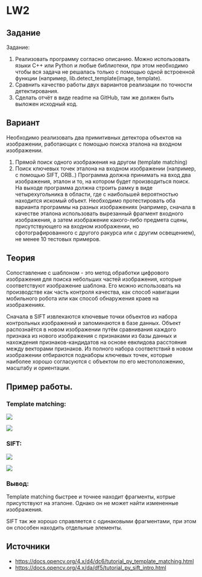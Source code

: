 # LW2

## Задание
Задание:
1. Реализовать программу согласно описанию. Можно использовать языки
C++ или Python и любые библиотеки, при этом необходимо чтобы вся
задача не решалась только с помощью одной встроенной функции
(например, lib.detect_template(image, template).
2. Сравнить качество работы двух вариантов реализации по точности
детектирования.
3. Сделать отчёт в виде readme на GitHub, там же должен быть выложен
исходный код.


## Вариант 

Необходимо реализовать два примитивных детектора объектов на
изображении, работающих с помощью поиска эталона на входном
изображении.
1. Прямой поиск одного изображения на другом (template matching)
2. Поиск ключевых точек эталона на входном изображении (например, с
помощью SIFT, ORB..)
Программа должна принимать на вход два изображения, эталон и то, на
котором будет производиться поиск. На выходе программа должна строить
рамку в виде четырехугольника в области, где с наибольшей вероятностью
находится искомый объект. Необходимо протестировать оба варианта
программы на разных изображениях (например, сначала в качестве эталона
использовать вырезанный фрагмент входного изображения, а затем
изображение какого-либо предмета сцены, присутствующего на входном
изображении, но сфотографированного с другого ракурса или с другим
освещением), не менее 10 тестовых примеров.
## Теория
Сопоставление с шаблоном - это метод обработки цифрового изображения для поиска небольших 
частей изображения, которые соответствуют изображение шаблона. Его можно использовать на производстве как часть контроля качества, как способ навигации мобильного робота или как способ обнаружения краев на изображениях.

Сначала в SIFT извлекаются ключевые точки объектов из набора контрольных изображений и запоминаются в базе данных. 
Объект распознаётся в новом изображении путём сравнивания каждого признака из нового изображения с признаками из базы данных и нахождения признаков-кандидатов на основе евклидова расстояния между векторами признаков. 
Из полного набора соответствий в новом изображении отбираются поднаборы ключевых точек, которые наиболее хорошо согласуются с объектом по его местоположению, масштабу и ориентации. 

## Пример работы.
### Template matching:

![](screenshots/temp_ez.png)

![](screenshots/temp_hard.png)

### SIFT:

![](screenshots/sift_ez.png)

![](screenshots/sift_hard.png)

### Вывод:

Template matching быстрее и точнее находит фрагменты, котрые присутствуют на эталоне. 
Однако он не может найти измененные изображения.

SIFT так же хорошо справляется с одинаковыми фрагментами, при этом он способен находить отдельные элементы.

## Источники
- https://docs.opencv.org/4.x/d4/dc6/tutorial_py_template_matching.html
- https://docs.opencv.org/4.x/da/df5/tutorial_py_sift_intro.html